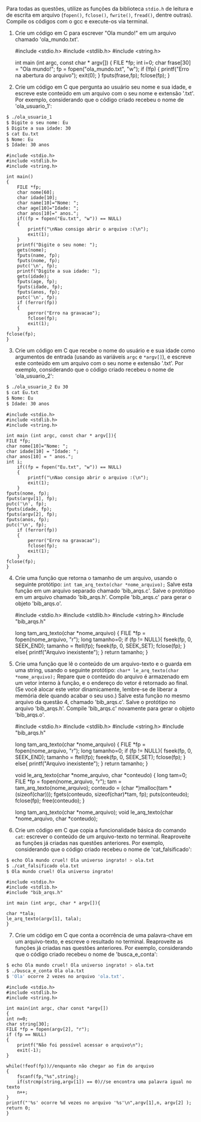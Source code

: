 Para todas as questões, utilize as funções da biblioteca `stdio.h` de leitura e de escrita em arquivo (`fopen()`, `fclose()`, `fwrite()`, `fread()`, dentre outras). Compile os códigos com o gcc e execute-os via terminal.

1. Crie um código em C para escrever "Ola mundo!" em um arquivo chamado 'ola_mundo.txt'.

	#include <stdio.h>
	#include <stdlib.h>
	#include <string.h>
	
	int main (int argc, const char * argv[])
	{
	FILE *fp;
	int i=0;
	char frase[30] = "Ola mundo!";
	fp = fopen("ola_mundo.txt", "w");
	if (!fp)
	{
	printf("Erro na abertura do arquivo");
	exit(0);
	}
	fputs(frase,fp);
	fclose(fp);
	} 

2. Crie um código em C que pergunta ao usuário seu nome e sua idade, e escreve este conteúdo em um arquivo com o seu nome e extensão '.txt'. Por exemplo, considerando que o código criado recebeu o nome de 'ola_usuario_1':

```bash
$ ./ola_usuario_1
$ Digite o seu nome: Eu
$ Digite a sua idade: 30
$ cat Eu.txt
$ Nome: Eu
$ Idade: 30 anos
```

	#include <stdio.h>
	#include <stdlib.h>
	#include <string.h>
	
	int main()
	{
		FILE *fp;
		char nome[60];
		char idade[10];
		char name[10]="Nome: ";
		char age[10]="Idade: ";
		char anos[10]=" anos.";
		if((fp = fopen("Eu.txt", "w")) == NULL)
		{
			printf("\nNao consigo abrir o arquivo :(\n");
			exit(1);
		}
		printf("Digite o seu nome: ");
		gets(nome);
		fputs(name, fp);
		fputs(nome, fp);
		putc('\n', fp);
		printf("Digite a sua idade: ");
		gets(idade);
		fputs(age, fp);
		fputs(idade, fp);
		fputs(anos, fp);
		putc('\n', fp);
		if (ferror(fp))
		{
			perror("Erro na gravacao");
			fclose(fp);
			exit(1);
		}
	fclose(fp);
	}
	

3. Crie um código em C que recebe o nome do usuário e e sua idade como argumentos de entrada (usando as variáveis `argc` e `*argv[]`), e escreve este conteúdo em um arquivo com o seu nome e extensão '.txt'. Por exemplo, considerando que o código criado recebeu o nome de 'ola_usuario_2':

```bash
$ ./ola_usuario_2 Eu 30
$ cat Eu.txt
$ Nome: Eu
$ Idade: 30 anos
```

	#include <stdio.h>
	#include <stdlib.h>
	#include <string.h>

	int main (int argc, const char * argv[]){
	FILE *fp;
	char nome[10]="Nome: ";
	char idade[10] = "Idade: ";
	char anos[10] = " anos.";
	int i;
		if((fp = fopen("Eu.txt", "w")) == NULL)
		{
			printf("\nNao consigo abrir o arquivo :(\n");
			exit(1);
		}
	fputs(nome, fp);
	fputs(argv[1], fp);
	putc('\n', fp);
	fputs(idade, fp);
	fputs(argv[2], fp);
	fputs(anos, fp);
	putc('\n', fp);
		if (ferror(fp))
		{
			perror("Erro na gravacao");
			fclose(fp);
			exit(1);
		}
	fclose(fp);
	}


4. Crie uma função que retorna o tamanho de um arquivo, usando o seguinte protótipo: `int tam_arq_texto(char *nome_arquivo);` Salve esta função em um arquivo separado chamado 'bib_arqs.c'. Salve o protótipo em um arquivo chamado 'bib_arqs.h'. Compile 'bib_arqs.c' para gerar o objeto 'bib_arqs.o'.

	#include <stdio.h>
	#include <stdlib.h>
	#include <string.h>
	#include "bib_arqs.h"
	
	long tam_arq_texto(char *nome_arquivo)
	{
	FILE *fp = fopen(nome_arquivo, "r");
	long tamanho=0;
	if (fp != NULL){
	fseek(fp, 0, SEEK_END);
	tamanho = ftell(fp);
	fseek(fp, 0, SEEK_SET);
	fclose(fp);
	}
	else{
	printf("Arquivo inexistente");
	}
	return tamanho;
	}


5. Crie uma função que lê o conteúdo de um arquivo-texto e o guarda em uma string, usando o seguinte protótipo: `char* le_arq_texto(char *nome_arquivo);` Repare que o conteúdo do arquivo é armazenado em um vetor interno à função, e o endereço do vetor é retornado ao final. (Se você alocar este vetor dinamicamente, lembre-se de liberar a memória dele quando acabar o seu uso.) Salve esta função no mesmo arquivo da questão 4, chamado 'bib_arqs.c'. Salve o protótipo no arquivo 'bib_arqs.h'. Compile 'bib_arqs.c' novamente para gerar o objeto 'bib_arqs.o'.

	#include <stdio.h>
	#include <stdlib.h>
	#include <string.h>
	#include "bib_arqs.h"

	long tam_arq_texto(char *nome_arquivo)
	{
	FILE *fp = fopen(nome_arquivo, "r");
	long tamanho=0;
	if (fp != NULL){
	fseek(fp, 0, SEEK_END);
	tamanho = ftell(fp);
	fseek(fp, 0, SEEK_SET);
	fclose(fp);
	}
	else{
	printf("Arquivo inexistente");
	}
	return tamanho;
	}
	
	void le_arq_texto(char *nome_arquivo, char *conteudo)
	{
	long tam=0;
	FILE *fp = fopen(nome_arquivo, "r");
	tam = tam_arq_texto(nome_arquivo);
	conteudo = (char *)malloc(tam * (sizeof(char)));
	fgets(conteudo, sizeof(char)*tam, fp);
	puts(conteudo);
	fclose(fp);
	free(conteudo);
	}



	long tam_arq_texto(char *nome_arquivo);
	void le_arq_texto(char *nome_arquivo, char *conteudo);


6. Crie um código em C que copia a funcionalidade básica do comando `cat`: escrever o conteúdo de um arquivo-texto no terminal. Reaproveite as funções já criadas nas questões anteriores. Por exemplo, considerando que o código criado recebeu o nome de 'cat_falsificado':

```bash
$ echo Ola mundo cruel! Ola universo ingrato! > ola.txt
$ ./cat_falsificado ola.txt
$ Ola mundo cruel! Ola universo ingrato!
```

	#include <stdio.h>
	#include <stdlib.h>
	#include "bib_arqs.h"
	
	int main (int argc, char * argv[]){
	
	char *tala;
	le_arq_texto(argv[1], tala);
	}



7. Crie um código em C que conta a ocorrência de uma palavra-chave em um arquivo-texto, e escreve o resultado no terminal. Reaproveite as funções já criadas nas questões anteriores. Por exemplo, considerando que o código criado recebeu o nome de 'busca_e_conta':

```bash
$ echo Ola mundo cruel! Ola universo ingrato! > ola.txt
$ ./busca_e_conta Ola ola.txt
$ 'Ola' ocorre 2 vezes no arquivo 'ola.txt'.
```

	#include <stdio.h>
	#include <stdlib.h>
	#include <string.h>
	
	int main(int argc, char const *argv[])
	{   
	int n=0;
	char string[30];
	FILE *fp = fopen(argv[2], "r");
	if (fp == NULL)
	{
	    printf("Não foi possível acessar o arquivo\n");
	    exit(-1);
	}
	
	while(!feof(fp))//enquanto não chegar ao fim do arquivo
	{
	    fscanf(fp,"%s",string);
	    if(strcmp(string,argv[1]) == 0)//se encontra uma palavra igual no texto
	    n++;
	}
	printf("'%s' ocorre %d vezes no arquivo '%s'\n",argv[1],n, argv[2] );
	return 0;
	}

